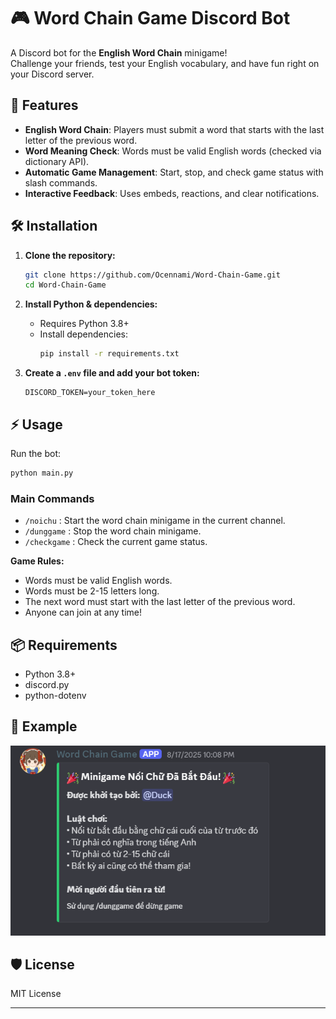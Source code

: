 # 🎮 Word Chain Game Discord Bot

A Discord bot for the **English Word Chain** minigame!  
Challenge your friends, test your English vocabulary, and have fun right on your Discord server.

## 🚀 Features

- **English Word Chain**: Players must submit a word that starts with the last letter of the previous word.
- **Word Meaning Check**: Words must be valid English words (checked via dictionary API).
- **Automatic Game Management**: Start, stop, and check game status with slash commands.
- **Interactive Feedback**: Uses embeds, reactions, and clear notifications.

## 🛠️ Installation

1. **Clone the repository:**

   ```bash
   git clone https://github.com/Ocennami/Word-Chain-Game.git
   cd Word-Chain-Game
   ```

2. **Install Python & dependencies:**

   - Requires Python 3.8+
   - Install dependencies:
     ```bash
     pip install -r requirements.txt
     ```

3. **Create a `.env` file and add your bot token:**
   ```
   DISCORD_TOKEN=your_token_here
   ```

## ⚡ Usage

Run the bot:

```bash
python main.py
```

### Main Commands

- `/noichu` : Start the word chain minigame in the current channel.
- `/dunggame` : Stop the word chain minigame.
- `/checkgame` : Check the current game status.

**Game Rules:**

- Words must be valid English words.
- Words must be 2-15 letters long.
- The next word must start with the last letter of the previous word.
- Anyone can join at any time!

## 📦 Requirements

- Python 3.8+
- discord.py
- python-dotenv

## 📝 Example

![](images/demo.png)

## 🛡️ License

MIT License

---
